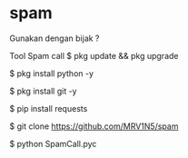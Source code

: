 # spam
Gunakan dengan bijak ?

Tool Spam call
$ pkg update && pkg upgrade

$ pkg install python -y

$ pkg install git -y

$ pip install requests

$ git clone https://github.com/MRV1N5/spam

$ python SpamCall.pyc
